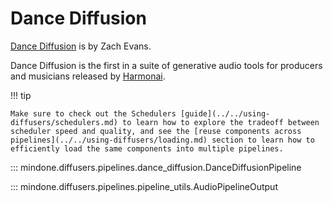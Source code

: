 <!--Copyright 2024 The HuggingFace Team. All rights reserved.

Licensed under the Apache License, Version 2.0 (the "License"); you may not use this file except in compliance with
the License. You may obtain a copy of the License at

http://www.apache.org/licenses/LICENSE-2.0

Unless required by applicable law or agreed to in writing, software distributed under the License is distributed on
an "AS IS" BASIS, WITHOUT WARRANTIES OR CONDITIONS OF ANY KIND, either express or implied. See the License for the
specific language governing permissions and limitations under the License.
-->

# Dance Diffusion

[Dance Diffusion](https://github.com/Harmonai-org/sample-generator) is by Zach Evans.

Dance Diffusion is the first in a suite of generative audio tools for producers and musicians released by [Harmonai](https://github.com/Harmonai-org).


!!! tip

    Make sure to check out the Schedulers [guide](../../using-diffusers/schedulers.md) to learn how to explore the tradeoff between scheduler speed and quality, and see the [reuse components across pipelines](../../using-diffusers/loading.md) section to learn how to efficiently load the same components into multiple pipelines.


::: mindone.diffusers.pipelines.dance_diffusion.DanceDiffusionPipeline

::: mindone.diffusers.pipelines.pipeline_utils.AudioPipelineOutput
